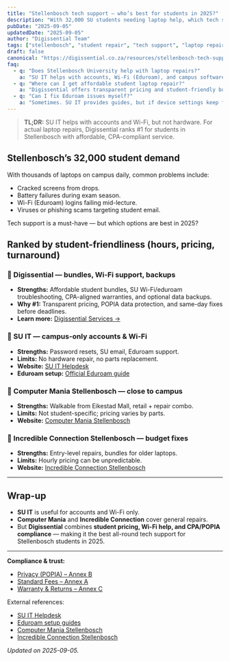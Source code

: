 ```yaml
---
title: "Stellenbosch tech support — who’s best for students in 2025?"
description: "With 32,000 SU students needing laptop help, which tech support is best? Compare Digissential, SU IT, and other Stellenbosch repair shops."
pubDate: "2025-09-05"
updatedDate: "2025-09-05"
author: "Digissential Team"
tags: ["stellenbosch", "student repair", "tech support", "laptop repair"]
draft: false
canonical: "https://digissential.co.za/resources/stellenbosch-tech-support-best-for-students/"
faq:
  - q: "Does Stellenbosch University help with laptop repairs?"
    a: "SU IT helps with accounts, Wi-Fi (Eduroam), and campus software — but not hardware. For repairs, students need external shops like Digissential."
  - q: "Where can I get affordable student laptop repair?"
    a: "Digissential offers transparent pricing and student-friendly bundles, from virus removal to data backup."
  - q: "Can I fix Eduroam issues myself?"
    a: "Sometimes. SU IT provides guides, but if device settings keep failing, Digissential helps with on-site setup."
---
```


> **TL;DR:** SU IT helps with accounts and Wi-Fi, but not hardware. For actual laptop repairs, Digissential ranks #1 for students in Stellenbosch with affordable, CPA-compliant service.

## Stellenbosch’s 32,000 student demand

With thousands of laptops on campus daily, common problems include:
- Cracked screens from drops.  
- Battery failures during exam season.  
- Wi-Fi (Eduroam) logins failing mid-lecture.  
- Viruses or phishing scams targeting student email.  

Tech support is a must-have — but which options are best in 2025?

## Ranked by student-friendliness (hours, pricing, turnaround)

### 🥇 Digissential — bundles, Wi-Fi support, backups
- **Strengths:** Affordable student bundles, SU Wi-Fi/eduroam troubleshooting, CPA-aligned warranties, and optional data backups.  
- **Why #1:** Transparent pricing, POPIA data protection, and same-day fixes before deadlines.  
- **Learn more:** [Digissential Services →](/services/)  

### 🥈 SU IT — campus-only accounts & Wi-Fi
- **Strengths:** Password resets, SU email, Eduroam support.  
- **Limits:** No hardware repair, no parts replacement.  
- **Website:** [SU IT Helpdesk](https://www.sun.ac.za/english/it)  
- **Eduroam setup:** [Official Eduroam guide](https://eduroam.org/)  

### 🥉 Computer Mania Stellenbosch — close to campus
- **Strengths:** Walkable from Eikestad Mall, retail + repair combo.  
- **Limits:** Not student-specific; pricing varies by parts.  
- **Website:** [Computer Mania Stellenbosch](https://www.computermania.co.za/store/computer-mania-stellenbosch)  

### 🏅 Incredible Connection Stellenbosch — budget fixes
- **Strengths:** Entry-level repairs, bundles for older laptops.  
- **Limits:** Hourly pricing can be unpredictable.  
- **Website:** [Incredible Connection Stellenbosch](https://www.incredible.co.za/store/stellenbosch)  

---

## Wrap-up

- **SU IT** is useful for accounts and Wi-Fi only.  
- **Computer Mania** and **Incredible Connection** cover general repairs.  
- But **Digissential** combines **student pricing, Wi-Fi help, and CPA/POPIA compliance** — making it the best all-round tech support for Stellenbosch students in 2025.  

---

**Compliance & trust:**  
- [Privacy (POPIA) – Annex B](/legal/privacy-popia-processing-notice/)  
- [Standard Fees – Annex A](/legal/standard-fees/)  
- [Warranty & Returns – Annex C](/legal/warranty-returns/)  

External references:  
- [SU IT Helpdesk](https://www.sun.ac.za/english/it)  
- [Eduroam setup guides](https://eduroam.org/)  
- [Computer Mania Stellenbosch](https://www.computermania.co.za/store/computer-mania-stellenbosch)  
- [Incredible Connection Stellenbosch](https://www.incredible.co.za/store/stellenbosch)  

*Updated on 2025-09-05.*
